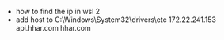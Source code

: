 - how to find the ip in wsl 2
- add host to  C:\Windows\System32\drivers\etc
172.22.241.153 api.hhar.com  hhar.com